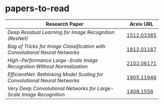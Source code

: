 # papers-to-read

| Research Paper                                                                       | Arxiv URL                                          |
|--------------------------------------------------------------------------------------|----------------------------------------------------|
| _Deep Residual Learning for Image Recognition (ResNet)_                              | [1512.03385](https://arxiv.org/pdf/1512.03385.pdf) |
| _Bag of Tricks for Image Classification with Convolutional Neural Networks_          | [1812.01187](https://arxiv.org/pdf/1812.01187.pdf) |
| _High-Performance Large-Scale Image Recognition Without Normalization_               | [2102.06171](https://arxiv.org/pdf/2102.06171.pdf) |
| _EfficientNet: Rethinking Model Scaling for Convolutional Neural Networks_           | [1905.11946](https://arxiv.org/pdf/1905.11946.pdf) |
| _Very Deep Convolutional Networks for Large-Scale Image Recognition_                 | [1409.1556](https://arxiv.org/pdf/1409.1556.pdf)   |
